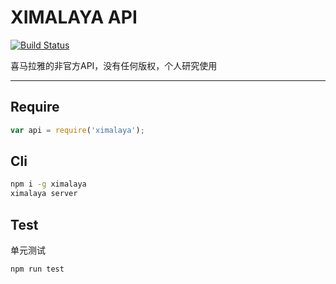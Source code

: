 # XIMALAYA API

[![Build Status](https://travis-ci.org/Soontao/ximalaya_api.svg?branch=master)](https://travis-ci.org/Soontao/ximalaya_api)

喜马拉雅的非官方API，没有任何版权，个人研究使用

---

## Require

```js
var api = require('ximalaya');


```

## Cli

```bash
npm i -g ximalaya
ximalaya server
```

## Test

单元测试

```
npm run test
```
